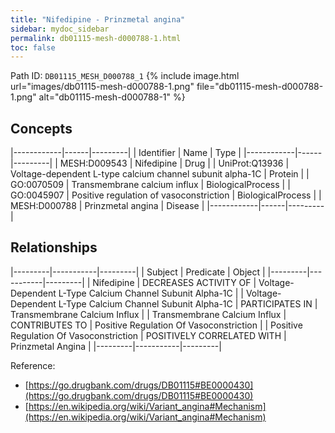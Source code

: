 ```yaml
---
title: "Nifedipine - Prinzmetal angina"
sidebar: mydoc_sidebar
permalink: db01115-mesh-d000788-1.html
toc: false 
---
```



Path ID: `DB01115_MESH_D000788_1`
{% include image.html url="images/db01115-mesh-d000788-1.png" file="db01115-mesh-d000788-1.png" alt="db01115-mesh-d000788-1" %}

## Concepts

|------------|------|---------|
| Identifier | Name | Type    |
|------------|------|---------|
| MESH:D009543 | Nifedipine | Drug |
| UniProt:Q13936 | Voltage-dependent L-type calcium channel subunit alpha-1C | Protein |
| GO:0070509 | Transmembrane calcium influx | BiologicalProcess |
| GO:0045907 | Positive regulation of vasoconstriction | BiologicalProcess |
| MESH:D000788 | Prinzmetal angina | Disease |
|------------|------|---------|

## Relationships

|---------|-----------|---------|
| Subject | Predicate | Object  |
|---------|-----------|---------|
| Nifedipine | DECREASES ACTIVITY OF | Voltage-Dependent L-Type Calcium Channel Subunit Alpha-1C |
| Voltage-Dependent L-Type Calcium Channel Subunit Alpha-1C | PARTICIPATES IN | Transmembrane Calcium Influx |
| Transmembrane Calcium Influx | CONTRIBUTES TO | Positive Regulation Of Vasoconstriction |
| Positive Regulation Of Vasoconstriction | POSITIVELY CORRELATED WITH | Prinzmetal Angina |
|---------|-----------|---------|

Reference: 
  - [https://go.drugbank.com/drugs/DB01115#BE0000430](https://go.drugbank.com/drugs/DB01115#BE0000430)
  - [https://en.wikipedia.org/wiki/Variant_angina#Mechanism](https://en.wikipedia.org/wiki/Variant_angina#Mechanism)
